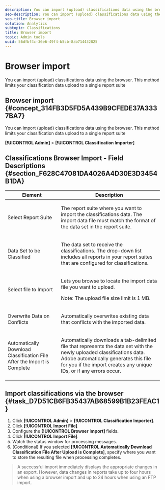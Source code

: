 ```yaml
---
description: You can import (upload) classifications data using the browser. This method limits your classification data upload to a single report suite
seo-description: You can import (upload) classifications data using the browser. This method limits your classification data upload to a single report suite
seo-title: Browser import
solution: Analytics
subtopic: Classifications
title: Browser import
topic: Admin tools
uuid: 56dfbf4c-36e6-49f4-b5cb-8ab714432825
---
```


# Browser import

You can import (upload) classifications data using the browser. This method limits your classification data upload to a single report suite

## Browser import {#concept_314FB3D5FD5A439B9CFEDE37A3337BA7}

You can import (upload) classifications data using the browser. This method limits your classification data upload to a single report suite 

**[!UICONTROL Admin]** > **[!UICONTROL Classification Importer]**

## Classifications Browser Import - Field Descriptions {#section_F628C47081DA4026A4D30E3D3454B1DA}

<table id="table_7FC7E510E7E74C2D9E8F316C5C6B66DB"> 
 <thead> 
  <tr> 
   <th colname="col1" class="entry"> Element </th> 
   <th colname="col2" class="entry"> Description </th> 
  </tr> 
 </thead>
 <tbody> 
  <tr> 
   <td colname="col1"> Select Report Suite </td> 
   <td colname="col2"> <p>The report suite where you want to import the classifications data. The import data file must match the format of the data set in the report suite. </p> </td> 
  </tr> 
  <tr> 
   <td colname="col1"> Data Set to be Classified </td> 
   <td colname="col2"> <p>The data set to receive the classifications. The drop-down list includes all reports in your report suites that are configured for classifications. </p> </td> 
  </tr> 
  <tr> 
   <td colname="col1"> Select file to Import </td> 
   <td colname="col2"> <p>Lets you browse to locate the import data file you want to upload. </p> <p>Note:  The upload file size limit is 1 MB. </p> </td> 
  </tr> 
  <tr> 
   <td colname="col1"> Overwrite Data on Conflicts </td> 
   <td colname="col2"> <p>Automatically overwrites existing data that conflicts with the imported data. </p> </td> 
  </tr> 
  <tr> 
   <td colname="col1"> Automatically Download Classification File After the Import is Complete </td> 
   <td colname="col2"> <p>Automatically downloads a tab-delimited file that represents the data set with the newly uploaded classifications data. Adobe automatically generates this file for you if the import creates any unique IDs, or if any errors occur. </p> </td> 
  </tr> 
 </tbody> 
</table>

## Import classifications via the browser {#task_D7D51CB6FB35437AB68599B1B23FEAC1}

<!-- 

t_upload_a_saint_data_file_via_web_browser.xml

 -->

1. Click **[!UICONTROL Admin]** > **[!UICONTROL Classification Importer]**.
1. Click **[!UICONTROL Import File]**.
1. Configure the **[!UICONTROL Browser Import]** fields.
1. Click **[!UICONTROL Import File]**.
1. Watch the status window for processing messages.
1. (Conditional) If you selected **[!UICONTROL Automatically Download Classification File After Upload is Complete]**, specify where you want to store the resulting file when processing completes.
>A successful import immediately displays the appropriate changes in an export. However, data changes in reports take up to four hours when using a browser import and up to 24 hours when using an FTP import.

